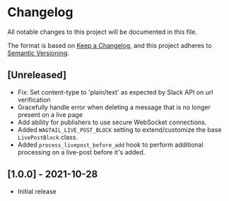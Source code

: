 # Changelog

All notable changes to this project will be documented in this file.

The format is based on [Keep a Changelog](https://keepachangelog.com/en/1.0.0/),
and this project adheres to [Semantic Versioning](https://semver.org/spec/v2.0.0.html).

## [Unreleased]
- Fix: Set content-type to 'plain/text' as expected by Slack API on url verification
- Gracefully handle error when deleting a message that is no longer present on a live page
- Add ability for publishers to use secure WebSocket connections.
- Added `WAGTAIL_LIVE_POST_BLOCK` setting to extend/customize the base `LivePostBlock` class.
- Added `process_livepost_before_add` hook to perform additional processing on a live-post before it's added.

## [1.0.0] - 2021-10-28

- Initial release
